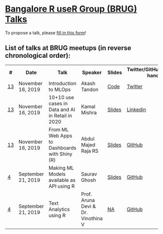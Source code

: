 # [Bangalore R useR Group (BRUG) Talks](https://www.meetup.com/BengaluRu-use-R-gRoup/)

To propose a talk, please [fill in this form](https://forms.gle/NoidzspucV4rveF5A)!

## List of talks at BRUG meetups (in reverse chronological order):

<table>
  <tr>
    <th>#</th>
    <th>Date</th>
    <th>Talk</th>
    <th>Speaker</th>
    <th>Slides</th>
    <th>Twitter/GitHub/LinkedIn handle</th>
    <th>YouTube URL</th>
  </tr>
  <tr>
    <td><a href="https://www.meetup.com/BengaluRu-use-R-gRoup/events/266412725/">13</a></td>
    <td>November 16, 2019</td>
    <td>Introduction to MLOps</td>
    <td>Akash Tandon</td>
    <td><a href="https://github.com/analyticalmonk/foobar">Code</a></td>
    <td><a href="https://twitter.com/AkashTandon">Twitter</a></td>
    <td><a href="">NA</a></td>
  </tr>
  <tr>
    <td><a href="https://www.meetup.com/BengaluRu-use-R-gRoup/events/266412725/">13</a></td>
    <td>November 16, 2019</td>
    <td>10+10 use cases in Data and AI in Retail in 2020</td>
    <td>Kamal Mishra</td>
    <td><a href="https://speakerdeck.com/kkm_007/10-plus-10-use-cases-in-data-and-ai-for-retail-in-2020">Slides</a></td>
    <td><a href="https://www.linkedin.com/in/kamalmishra07/">Linkedin</a></td>
    <td><a href="">NA</a></td>
  </tr>
  <tr>
    <td><a href="https://www.meetup.com/BengaluRu-use-R-gRoup/events/266412725/">13</a></td>
    <td>November 16, 2019</td>
    <td>From ML Web Apps to Dashboards with Shiny (R)</td>
    <td>Abdul Majed Raja RS</td>
    <td><a href="https://speakerdeck.com/amrrs/from-ml-web-apps-to-dashboards-r-with-shiny">Slides</a></td>
    <td><a href="https://github.com/amrrs">GitHub</a></td>
    <td><a href="">NA</a></td>
  </tr>
  <tr>
    <td><a href="https://www.meetup.com/BengaluRu-use-R-gRoup/events/264863223/">4</a></td>
    <td>September 21, 2019</td>
    <td>Making ML Models available as API using R</td>
    <td>Saurav Ghosh</td>
    <td><a href="https://github.com/sauravg94/plumber-brug">Slides</a></td>
    <td><a href="https://github.com/sauravg94">GitHub</a></td>
    <td><a href="https://www.youtube.com/watch?v=6ZGefYmiQDI">YouTube</a></td>
  </tr>
   <tr>
    <td><a href="https://www.meetup.com/BengaluRu-use-R-gRoup/events/264863223/">4</a></td>
    <td>September 21, 2019</td>
    <td>Text Analytics using R</td>
    <td>Prof. Aruna Devi & Dr. Vinothina V</td>
    <td><a href="">NA</a></td>
    <td><a href="">GitHub</a></td>
    <td><a href="https://www.youtube.com/watch?v=fC2BKrutF2c">YouTube</a></td>
  </tr>

</table>
